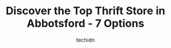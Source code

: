 ---
layout: ampstory
image: https://i0.wp.com/www.auto.or.id/wp-content/uploads/2023/06/aldergrove-salvation-army-thrift-store-0-abbotsford-1686326223.png?resize=640,853
author: techidn
featured: false
description: Abbotsford, British Columbia, Canada is a haven for Thrift Store enthusiasts, boasting an impressive array of 7 top-notch establishments. Whether youre a seasoned connoisseur or simply curi
title: Discover the Top Thrift Store in Abbotsford - 7 Options
cover:
   title: Discover the Top Thrift Store in Abbotsford - 7 Options
   subtitle: AUTO.OR.ID
   background: https://www.auto.or.id/wp-content/uploads/2023/06/aldergrove-salvation-army-thrift-store-0-abbotsford-1686326223.png

pages: 
 - layout: thirds
   top: <h1>#1 Value Village</h1>
   bottom: "<p>Most staff was helpful.   How ever one lady at the front kept asking if we paid for the stuff.   The other staff who helped us carried it out kept telling her yes.  Gave </p>"
   background: https://www.auto.or.id/wp-content/uploads/2023/06/aldergrove-salvation-army-thrift-store-1-abbotsford-1686326225.jpeg
   backgroundblur: true
 - layout: thirds
   top: <h1>#2 MCC Centre Thrift Shop</h1>
   bottom: "<p>33933 Gladys Ave, Abbotsford, BC V2S 2E8, Canada</p>"
   background: https://www.auto.or.id/wp-content/uploads/2023/06/aldergrove-salvation-army-thrift-store-2-abbotsford-1686326225.jpeg
   cta:
      link: https://www.auto.or.id/discover-the-top-thrift-store-in-abbotsford-7-options/
      text: Discover the Top Thrift Store in Abbotsford - 7 Options
 - layout: thirds
   top: <h1>#3 Platos Closet Abbotsford</h1>
   bottom: "<p>34150 South Fraser Way #2B, Abbotsford, BC V2S 2C6, Canada</p>"
   background: https://images.unsplash.com/photo-1629935643068-f5b616b00655?ixlib=rb-4.0.3&ixid=MnwxMjA3fDB8MHxwaG90by1wYWdlfHx8fGVufDB8fHx8&auto=format&fit=crop&w=640&h=853&q=80
   cta:
      link: https://www.auto.or.id/discover-the-top-thrift-store-in-abbotsford-7-options/
      text: Discover the Top Thrift Store in Abbotsford - 7 Options
 - layout: thirds
   top: <h1>#4 LIFEs Second Chance</h1>
   bottom: "<p>31550 South Fraser Way #7, Abbotsford, BC V2T 4C6, Canada</p>"
   background: https://images.unsplash.com/photo-1530675706010-bc677ce30ab6?ixlib=rb-4.0.3&ixid=MnwxMjA3fDB8MHxwaG90by1wYWdlfHx8fGVufDB8fHx8&auto=format&fit=crop&w=640&h=853&q=80
   cta:
      link: https://www.auto.or.id/discover-the-top-thrift-store-in-abbotsford-7-options/
      text: Discover the Top Thrift Store in Abbotsford - 7 Options
 - layout: thirds
   top: <h1>#5 Abbotsford Bibles For Missions</h1>
   bottom: "<p>2337 W Railway St, Abbotsford, BC V2S 2E3, Canada</p>"
   background: https://images.unsplash.com/photo-1633961928124-c0eaa9d844ab?ixlib=rb-4.0.3&ixid=MnwxMjA3fDB8MHxwaG90by1wYWdlfHx8fGVufDB8fHx8&auto=format&fit=crop&w=640&h=853&q=80
   cta:
      link: https://www.auto.or.id/discover-the-top-thrift-store-in-abbotsford-7-options/
      text: Discover the Top Thrift Store in Abbotsford - 7 Options
 - layout: thirds
   top: <h1>#6 The Salvation Army</h1>
   bottom: "<p>34081 Gladys Ave, Abbotsford, BC V2S 2E8, Canada</p>"
   background: https://images.unsplash.com/photo-1558140275-312515f28cbb?ixlib=rb-4.0.3&ixid=MnwxMjA3fDB8MHxwaG90by1wYWdlfHx8fGVufDB8fHx8&auto=format&fit=crop&w=640&h=853&q=80
   cta:
      link: https://www.auto.or.id/discover-the-top-thrift-store-in-abbotsford-7-options/
      text: Discover the Top Thrift Store in Abbotsford - 7 Options
 - layout: thirds
   top: <h1>#7 MCC Clothing Etc</h1>
   bottom: "<p>31872 South Fraser Way, Abbotsford, BC V2T 1V3, Canada</p>"
   background: https://images.unsplash.com/photo-1636325780109-2d154603a3a7?ixlib=rb-4.0.3&ixid=MnwxMjA3fDB8MHxwaG90by1wYWdlfHx8fGVufDB8fHx8&auto=format&fit=crop&w=640&h=853&q=80
   cta:
      link: https://www.auto.or.id/discover-the-top-thrift-store-in-abbotsford-7-options/
      text: Discover the Top Thrift Store in Abbotsford - 7 Options
 - layout: thirds
   middle: Continue reading...
   background: https://images.unsplash.com/photo-1621615645943-6948d5288720?ixlib=rb-4.0.3&ixid=MnwxMjA3fDB8MHxwaG90by1wYWdlfHx8fGVufDB8fHx8&auto=format&fit=crop&w=640&h=853&q=80
   cta:
      link: https://www.auto.or.id/discover-the-top-thrift-store-in-abbotsford-7-options/
      text: Discover the Top Thrift Store in Abbotsford - 7 Options

---